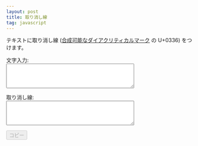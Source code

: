 ```yaml
---
layout: post
title: 取り消し線
tag: javascript
---
```

テキストに取り消し線 ([合成可能なダイアクリティカルマーク](https://ja.wikipedia.org/wiki/%E5%90%88%E6%88%90%E5%8F%AF%E8%83%BD%E3%81%AA%E3%83%80%E3%82%A4%E3%82%A2%E3%82%AF%E3%83%AA%E3%83%86%E3%82%A3%E3%82%AB%E3%83%AB%E3%83%9E%E3%83%BC%E3%82%AF) の U+0336) をつけます。

<p>文字入力:<br />
<textarea id="string" rows="4" cols="40" onkeyup="striken()"></textarea>
</p>
<p>取り消し線:<br />
<textarea id="striken"  rows="4" cols="40" readonly="true"></textarea>
</p>
<button id="btnCopy" disabled="true">コピー</button>

<script>
'use strict';
function striken() {
    const chrStrikeThrough = String.fromCharCode(822);
    const string = document.getElementById("string").value;
    let txtStriken = "";
    for (const char of string.split('')) {
        if (char != '\n') {
        	txtStriken += chrStrikeThrough;
        }
    	txtStriken += char;
    }
    document.getElementById("striken").value = txtStriken;
    document.getElementById('btnCopy').disabled = false;
}
var btn = document.getElementById('btnCopy');
btn.addEventListener('click', function(e) {
    copy_to_clipboard(document.getElementById("striken").value);
});
function copy_to_clipboard(value) {
    var copyText = value;
    navigator.clipboard.writeText(copyText);
    document.getElementById('btnCopy').disabled = true;
}
</script>
